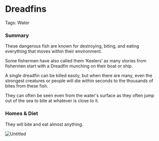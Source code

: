 # Dreadfins

Tags: Water

### Summary

These dangerous fish are known for destroying, biting, and eating everything that moves within their environment. 

Some fishermen have also called them ‘Keelers’ as many stories from fishermen start with a Dreadfin munching on their boat or ship.

A single dreadfin can be killed easily, but when there are many, even the strongest creatures or people will die within seconds to the thousands of bites from these fish.

They can often be seen even from the water's surface as they often jump out of the sea to bite at whatever is close to it.

### Homes & Diet

They will bite and eat almost anything.

![Untitled](Untitled%2064.png)